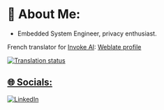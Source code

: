 # 💫 About Me:
- Embedded System Engineer, privacy enthusiast.<br>

French translator for [Invoke AI](https://github.com/invoke-ai/InvokeAI): [Weblate profile](https://hosted.weblate.org/user/Ery4z/#contributed)

<a href="https://hosted.weblate.org/engage/invokeai/-/fr/">
<img src="https://hosted.weblate.org/widget/invokeai/web-ui/fr/287x66-black.png" alt="Translation status" />

## 🌐 Socials:
[![LinkedIn](https://img.shields.io/badge/LinkedIn-%230077B5.svg?logo=linkedin&logoColor=white)](https://linkedin.com/in/thomas-bolteau) 


